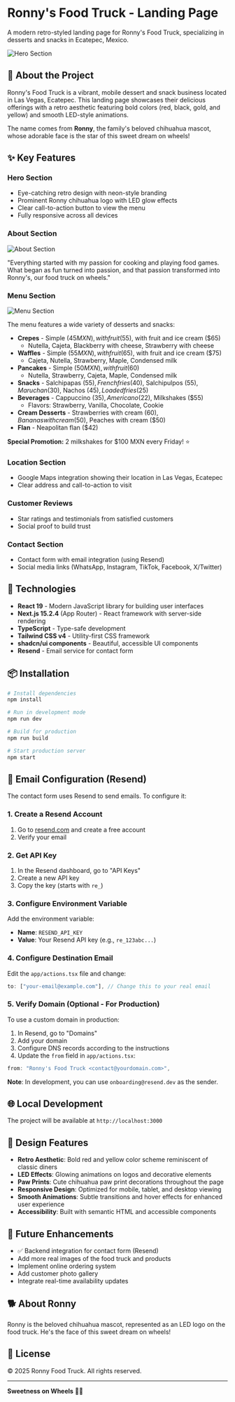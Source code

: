 # Ronny's Food Truck - Landing Page

A modern retro-styled landing page for Ronny's Food Truck, specializing in desserts and snacks in Ecatepec, Mexico.

![Hero Section](https://github.com/user-attachments/assets/89cd15cb-7a45-4c30-8955-00a8f8825c32)

## 🎯 About the Project

Ronny's Food Truck is a vibrant, mobile dessert and snack business located in Las Vegas, Ecatepec. This landing page showcases their delicious offerings with a retro aesthetic featuring bold colors (red, black, gold, and yellow) and smooth LED-style animations.

The name comes from **Ronny**, the family's beloved chihuahua mascot, whose adorable face is the star of this sweet dream on wheels!

## ✨ Key Features

### Hero Section
- Eye-catching retro design with neon-style branding
- Prominent Ronny chihuahua logo with LED glow effects
- Clear call-to-action button to view the menu
- Fully responsive across all devices

### About Section
![About Section](https://github.com/user-attachments/assets/e76f5278-55ca-4313-bddf-50b1c6c8f202)

"Everything started with my passion for cooking and playing food games. What began as fun turned into passion, and that passion transformed into Ronny's, our food truck on wheels."

### Menu Section
![Menu Section](https://github.com/user-attachments/assets/794ac0e7-86df-4305-b5aa-28fa40b7faed)

The menu features a wide variety of desserts and snacks:

- **Crepes** - Simple ($45 MXN), with fruit ($55), with fruit and ice cream ($65)
  - Nutella, Cajeta, Blackberry with cheese, Strawberry with cheese
- **Waffles** - Simple ($55 MXN), with fruit ($65), with fruit and ice cream ($75)
  - Cajeta, Nutella, Strawberry, Maple, Condensed milk
- **Pancakes** - Simple ($50 MXN), with fruit ($60)
  - Nutella, Strawberry, Cajeta, Maple, Condensed milk
- **Snacks** - Salchipapas ($55), French fries ($40), Salchipulpos ($55), Maruchan ($30), Nachos ($45), Loaded fries ($25)
- **Beverages** - Cappuccino ($35), Americano ($22), Milkshakes ($55)
  - Flavors: Strawberry, Vanilla, Chocolate, Cookie
- **Cream Desserts** - Strawberries with cream ($60), Bananas with cream ($50), Peaches with cream ($50)
- **Flan** - Neapolitan flan ($42)

**Special Promotion:** 2 milkshakes for $100 MXN every Friday! ⭐

### Location Section
- Google Maps integration showing their location in Las Vegas, Ecatepec
- Clear address and call-to-action to visit

### Customer Reviews
- Star ratings and testimonials from satisfied customers
- Social proof to build trust

### Contact Section
- Contact form with email integration (using Resend)
- Social media links (WhatsApp, Instagram, TikTok, Facebook, X/Twitter)

## 🚀 Technologies

- **React 19** - Modern JavaScript library for building user interfaces
- **Next.js 15.2.4** (App Router) - React framework with server-side rendering
- **TypeScript** - Type-safe development
- **Tailwind CSS v4** - Utility-first CSS framework
- **shadcn/ui components** - Beautiful, accessible UI components
- **Resend** - Email service for contact form

## 📦 Installation

```bash
# Install dependencies
npm install

# Run in development mode
npm run dev

# Build for production
npm run build

# Start production server
npm start
```

## 📧 Email Configuration (Resend)

The contact form uses Resend to send emails. To configure it:

### 1. Create a Resend Account

1. Go to [resend.com](https://resend.com) and create a free account
2. Verify your email

### 2. Get API Key

1. In the Resend dashboard, go to "API Keys"
2. Create a new API key
3. Copy the key (starts with `re_`)

### 3. Configure Environment Variable

Add the environment variable:

- **Name**: `RESEND_API_KEY`
- **Value**: Your Resend API key (e.g., `re_123abc...`)

### 4. Configure Destination Email

Edit the `app/actions.tsx` file and change:

```typescript
to: ["your-email@example.com"], // Change this to your real email
```

### 5. Verify Domain (Optional - For Production)

To use a custom domain in production:

1. In Resend, go to "Domains"
2. Add your domain
3. Configure DNS records according to the instructions
4. Update the `from` field in `app/actions.tsx`:

```typescript
from: "Ronny's Food Truck <contact@yourdomain.com>",
```

**Note**: In development, you can use `onboarding@resend.dev` as the sender.

## 🌐 Local Development

The project will be available at `http://localhost:3000`

## 🎨 Design Features

- **Retro Aesthetic**: Bold red and yellow color scheme reminiscent of classic diners
- **LED Effects**: Glowing animations on logos and decorative elements
- **Paw Prints**: Cute chihuahua paw print decorations throughout the page
- **Responsive Design**: Optimized for mobile, tablet, and desktop viewing
- **Smooth Animations**: Subtle transitions and hover effects for enhanced user experience
- **Accessibility**: Built with semantic HTML and accessible components

## 📝 Future Enhancements

- ✅ Backend integration for contact form (Resend)
- Add more real images of the food truck and products
- Implement online ordering system
- Add customer photo gallery
- Integrate real-time availability updates

## 🐕 About Ronny

Ronny is the beloved chihuahua mascot, represented as an LED logo on the food truck. He's the face of this sweet dream on wheels!

## 📄 License

© 2025 Ronny Food Truck. All rights reserved.

---

**Sweetness on Wheels** 🚚✨
